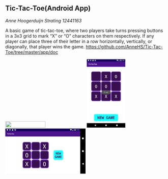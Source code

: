 ## Tic-Tac-Toe(Android App)


*Anne Hoogerduijn Strating*
*12441163*

A basic game of tic-tac-toe, where two players take turns pressing buttons in a 3x3 grid to mark
“X” or “O” characters on them respectively. If any player can place three of their letter in a
row horizontally, vertically, or diagonally, that player wins the game.
https://github.com/AnneHS/Tic-Tac-Toe/tree/master/app/doc

<img src="https://github.com/AnneHS/Tic-Tac-Toe/blob/master/app/doc/game.png" height="15%" width="50%"/> <img
src="https://github.com/AnneHS/Tic-Tac-Toe/blob/master/app/doc/won.png" height="15%" width="24%"/> 
<img src="https://github.com/AnneHS/Tic-Tac-Toe/blob/master/app/doc/landscape.png" height="15%" width="50%"/> 
